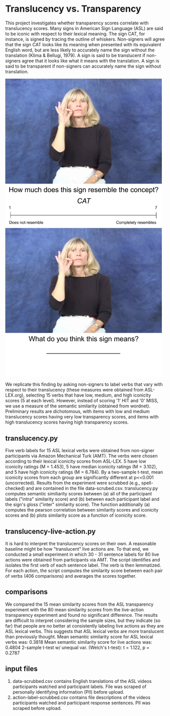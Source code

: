 # Translucency vs. Transparency
This project investigates whether transparency scores correlate with translucency scores. Many signs in American Sign Language (ASL) are said to be iconic with respect to their lexical meaning. The sign CAT, for instance, is signed by tracing the outline of whiskers. Non-signers will agree that the sign CAT looks like its meaning when presented with its equivalent English word, but are less likely to accurately name the sign without the translation (Klima & Bellugi, 1979). A sign is said to be translucent if non-signers agree that it looks like what it means with the translation. A sign is said to be transparent if non-signers can accurately name the sign without translation.

<img src="https://github.com/C-huck/C-huck.github.io/raw/master/images/cat-translucent.png" width="495" height="auto"> <img src="https://github.com/C-huck/C-huck.github.io/raw/master/images/cat-transparent.png" width="495" height="auto">


We replicate this finding by asking non-signers to label verbs that vary with respect to their translucency (these measures were obtained from ASL-LEX.org), selecting 15 verbs that have low, medium, and high iconicity scores (5 at each level). However, instead of scoring '1' HIT and '0' MISS, we use a measure of the semantic similarity (obtained from wordnet). Preliminary results are dichotomous, with items with low and medium translucency scores having very low transparency scores, and items with high translucency scores having high transparency scores. 

## translucency.py

Five verb labels for 15 ASL lexical verbs were obtained from non-signer participants via Amazon Mechanical Turk (AMT). The verbs were chosen according to their lexical iconicity scores from ASL-LEX. 5 have low iconicity ratings (M = 1.453), 5 have median iconicity ratings (M = 3.102), and 5 have high iconicity ratings (M = 6.784). By a two-sample t-test, mean iconicity scores from each group are significantly different at p<<0.001 (uncorrected). Results from the experiment were scrubbed (e.g., spell-checked) and are contained in the file data-scrubed.csv. translucency.py computes semantic similiarity scores between (a) all of the participant labels ("intra" similarity score) and (b) between each participant label and the sign's gloss ("inter" similarity score). The function additionally (a) computes the pearson correlation between similarity scores and iconicity scores and (b) plots similarity score as a function of iconicity score.

## translucency-live-action.py

It is hard to interpret the translucency scores on their own. A reasonable baseline might be how "translucent" live actions are. To that end, we conducted a small experiment in which 30 - 31 sentence labels for 80 live actions were obtained from participants via AMT. The script identifies and isolates the first verb of each sentence label. The verb is then lemmatized. For each action, the script computes the similarity score between each pair of verbs (406 comparisons) and averages the scores together. 

## comparisons

We compared the 15 mean similarity scores from the ASL transparency experiment with the 80 mean similarity scores from the live-action transparency experiment and found no significant difference. The results are difficult to interpret considering the sample sizes, but they indicate (so far) that people are no better at consistently labeling live actions as they are ASL lexical verbs. This suggests that ASL lexical verbs are more translucent than previously thought. 
Mean semantic similarity score for ASL lexical verbs was: 0.3818 
Mean semantic similarity score for live actions was: 0.4804
2-sample t-test w/ unequal var. (Welch's t-test): t = 1.122, p = 0.2787

## input files

1. data-scrubbed.csv contains English translations of the ASL videos participants watched and participant labels. File was scraped of personally identifying information (PII) before upload. 
2. action-label-scrubbed.csv contains file descriptions of the videos participants watched and participant response sentences. PII was scraped before upload. 

